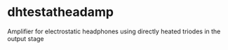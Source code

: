# dhtestatheadamp
Amplifier for electrostatic headphones using directly heated triodes in the output stage
